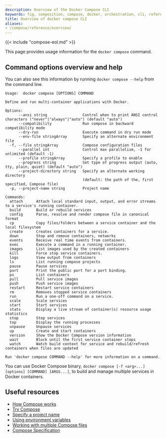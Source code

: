 ```yaml
---
description: Overview of the Docker Compose CLI
keywords: fig, composition, compose, docker, orchestration, cli, reference, docker-compose
title: Overview of docker compose CLI
aliases:
- /compose/reference/overview/
---
```


{{< include "compose-eol.md" >}}

This page provides usage information for the `docker compose` command.

## Command options overview and help

You can also see this information by running `docker compose --help` from the
command line.

```text
Usage:  docker compose [OPTIONS] COMMAND

Define and run multi-container applications with Docker.

Options:
      --ansi string                Control when to print ANSI control characters ("never"|"always"|"auto") (default "auto")
      --compatibility              Run compose in backward compatibility mode
      --dry-run                    Execute command in dry run mode
      --env-file stringArray       Specify an alternate environment file
  -f, --file stringArray           Compose configuration files
      --parallel int               Control max parallelism, -1 for unlimited (default -1)
      --profile stringArray        Specify a profile to enable
      --progress string            Set type of progress output (auto, tty, plain, quiet) (default "auto")
      --project-directory string   Specify an alternate working directory
                                   (default: the path of the, first specified, Compose file)
  -p, --project-name string        Project name

Commands:
  attach      Attach local standard input, output, and error streams to a service's running container.
  build       Build or rebuild services
  config      Parse, resolve and render compose file in canonical format
  cp          Copy files/folders between a service container and the local filesystem
  create      Creates containers for a service.
  down        Stop and remove containers, networks
  events      Receive real time events from containers.
  exec        Execute a command in a running container.
  images      List images used by the created containers
  kill        Force stop service containers.
  logs        View output from containers
  ls          List running compose projects
  pause       Pause services
  port        Print the public port for a port binding.
  ps          List containers
  pull        Pull service images
  push        Push service images
  restart     Restart service containers
  rm          Removes stopped service containers
  run         Run a one-off command on a service.
  scale       Scale services
  start       Start services
  stats       Display a live stream of container(s) resource usage statistics
  stop        Stop services
  top         Display the running processes
  unpause     Unpause services
  up          Create and start containers
  version     Show the Docker Compose version information
  wait        Block until the first service container stops
  watch       Watch build context for service and rebuild/refresh containers when files are updated

Run 'docker compose COMMAND --help' for more information on a command.
```

You can use Docker Compose binary, `docker compose [-f <arg>...] [options]
[COMMAND] [ARGS...]`, to build and manage multiple services in Docker containers.

## Useful resources

- [How Compose works](../compose-application-model.md)
- [Try Compose](../gettingstarted.md)
- [Specify a project name](../project-name.md)
- [Using environment variables](../environment-variables/_index.md)
- [Working with multiple Compose files](../multiple-compose-files/_index.md)
- [Compose Specification](../compose-file/_index.md)
